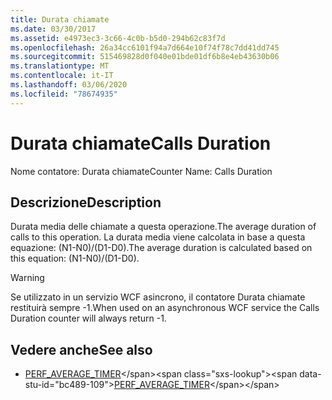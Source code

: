 ```yaml
---
title: Durata chiamate
ms.date: 03/30/2017
ms.assetid: e4973ec3-3c66-4c0b-b5d0-294b62c83f7d
ms.openlocfilehash: 26a34cc6101f94a7d664e10f74f78c7dd41dd745
ms.sourcegitcommit: 515469828d0f040e01bde01df6b8e4eb43630b06
ms.translationtype: MT
ms.contentlocale: it-IT
ms.lasthandoff: 03/06/2020
ms.locfileid: "78674935"
---
```

# <a name="calls-duration"></a><span data-ttu-id="bc489-102">Durata chiamate</span><span class="sxs-lookup"><span data-stu-id="bc489-102">Calls Duration</span></span>
<span data-ttu-id="bc489-103">Nome contatore: Durata chiamate</span><span class="sxs-lookup"><span data-stu-id="bc489-103">Counter Name: Calls Duration</span></span>  
  
## <a name="description"></a><span data-ttu-id="bc489-104">Descrizione</span><span class="sxs-lookup"><span data-stu-id="bc489-104">Description</span></span>  
 <span data-ttu-id="bc489-105">Durata media delle chiamate a questa operazione.</span><span class="sxs-lookup"><span data-stu-id="bc489-105">The average duration of calls to this operation.</span></span> <span data-ttu-id="bc489-106">La durata media viene calcolata in base a questa equazione: (N1-N0)/(D1-D0).</span><span class="sxs-lookup"><span data-stu-id="bc489-106">The average duration is calculated based on this equation: (N1-N0)/(D1-D0).</span></span>  
  
> [!WARNING]
> <span data-ttu-id="bc489-107">Se utilizzato in un servizio WCF asincrono, il contatore Durata chiamate restituirà sempre -1.</span><span class="sxs-lookup"><span data-stu-id="bc489-107">When used on an asynchronous WCF service the Calls Duration counter will always return -1.</span></span>  
  
## <a name="see-also"></a><span data-ttu-id="bc489-108">Vedere anche</span><span class="sxs-lookup"><span data-stu-id="bc489-108">See also</span></span>

- <span data-ttu-id="bc489-109">[PERF_AVERAGE_TIMER](https://docs.microsoft.com/previous-versions/windows/embedded/ms938538(v%3dmsdn.10))</span><span class="sxs-lookup"><span data-stu-id="bc489-109">[PERF_AVERAGE_TIMER](https://docs.microsoft.com/previous-versions/windows/embedded/ms938538(v%3dmsdn.10))</span></span>
